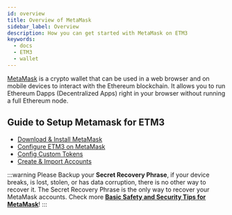 ```yaml
---
id: overview
title: Overview of MetaMask
sidebar_label: Overview
description: How you can get started with MetaMask on ETM3
keywords:
  - docs
  - ETM3
  - wallet
---
```


[MetaMask](https://metamask.io/) is a crypto wallet that can be used in a web browser and on mobile devices to interact with the Ethereum blockchain. It allows you to run Ethereum Dapps (Decentralized Apps) right in your browser without running a full Ethereum node.

## Guide to Setup Metamask for ETM3

* [Download & Install MetaMask](/develop/metamask/tutorial-metamask.md)
* [Configure ETM3 on MetaMask](/develop/metamask/config-ETM3-on-metamask.md)
* [Config Custom Tokens](/develop/metamask/custom-tokens.md)
* [Create & Import Accounts](/develop/metamask/multiple-accounts.md)

:::warning
 Please Backup your **Secret Recovery Phrase**, if your device breaks, is lost, stolen, or has data corruption, there is no other way to recover it. The Secret Recovery Phrase is the only way to recover your MetaMask accounts. Check more <ins>**[Basic Safety and Security Tips for MetaMask](https://metamask.zendesk.com/hc/en-us/articles/360015489591-Basic-Safety-and-Security-Tips-for-MetaMask)**</ins>!
:::
